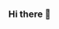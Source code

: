 ### Hi there 👋

<!--
**monsterpoggerson/monsterpoggerson** is a ✨ _special_ ✨ repository because its `README.md` (this file) appears on your GitHub profile.

Here are some ideas to get you started:

- 🔭 I’m currently working on programm
- 🌱 I’m currently learning how to programm in alura
- 👯 I’m looking to collaborate on a community
- 🤔 I’m looking for help with tasks
- 💬 Ask me about exact sciences
- 📫 How to reach me: my user in instagram bizx
- 😄 Pronouns: she/her
- ⚡ Fun fact: im currently studying anatomy too because i like drawing
-->
